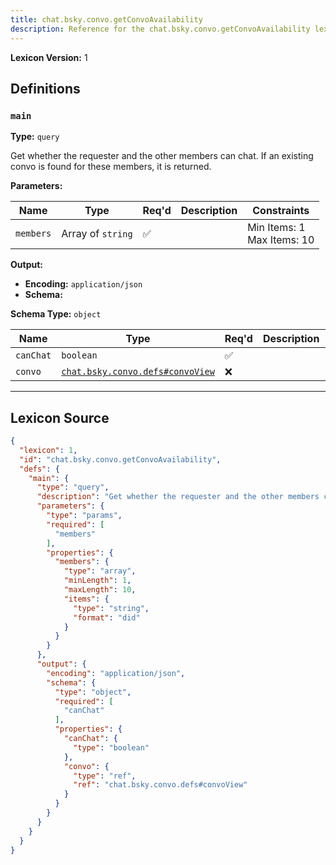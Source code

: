 ```yaml
---
title: chat.bsky.convo.getConvoAvailability
description: Reference for the chat.bsky.convo.getConvoAvailability lexicon
---
```

**Lexicon Version:** 1

## Definitions

<a name="main"></a>
### `main`

**Type:** `query`

Get whether the requester and the other members can chat. If an existing convo is found for these members, it is returned.

**Parameters:**

| Name | Type | Req'd  | Description | Constraints |
|------|------|----------|-------------|-------------|
| `members` | Array of `string` | ✅  |  | Min Items: 1<br/>Max Items: 10 |
**Output:**

- **Encoding:** `application/json`
- **Schema:**

**Schema Type:** `object`

| Name | Type | Req'd  | Description | Constraints |
|------|------|----------|-------------|-------------|
| `canChat` | `boolean` | ✅  |  |  |
| `convo` | [`chat.bsky.convo.defs#convoView`](/lexicons/chat/bsky/convo/chat-bsky-convo-defs#convoview) | ❌  |  |  |

---

## Lexicon Source
```json
{
  "lexicon": 1,
  "id": "chat.bsky.convo.getConvoAvailability",
  "defs": {
    "main": {
      "type": "query",
      "description": "Get whether the requester and the other members can chat. If an existing convo is found for these members, it is returned.",
      "parameters": {
        "type": "params",
        "required": [
          "members"
        ],
        "properties": {
          "members": {
            "type": "array",
            "minLength": 1,
            "maxLength": 10,
            "items": {
              "type": "string",
              "format": "did"
            }
          }
        }
      },
      "output": {
        "encoding": "application/json",
        "schema": {
          "type": "object",
          "required": [
            "canChat"
          ],
          "properties": {
            "canChat": {
              "type": "boolean"
            },
            "convo": {
              "type": "ref",
              "ref": "chat.bsky.convo.defs#convoView"
            }
          }
        }
      }
    }
  }
}
```
